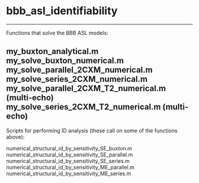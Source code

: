 # bbb_asl_identifiability
-----------------------------------------------------------------------------
Functions that solve the BBB ASL models:

my_buxton_analytical.m                     
my_solve_buxton_numerical.m                 
my_solve_parallel_2CXM_numerical.m
my_solve_series_2CXM_numerical.m
my_solve_parallel_2CXM_T2_numerical.m      (multi-echo)
my_solve_series_2CXM_T2_numerical.m        (multi-echo)
-----------------------------------------------------------------------------
Scripts for performing ID analysis (these call on some of the functions above):

numerical_structural_id_by_sensitivity_SE_buxton.m
numerical_structural_id_by_sensitivity_SE_parallel.m
numerical_structural_id_by_sensitivity_SE_series.m
numerical_structural_id_by_sensitivity_ME_parallel.m
numerical_structural_id_by_sensitivity_ME_series.m
